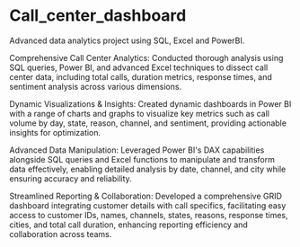 # Call_center_dashboard
Advanced data analytics project using SQL, Excel and PowerBI.

Comprehensive Call Center Analytics: Conducted thorough analysis using SQL queries, Power BI, and advanced Excel techniques to dissect call center data, including total calls, duration metrics, response times, and sentiment analysis across various dimensions.

Dynamic Visualizations & Insights: Created dynamic dashboards in Power BI with a range of charts and graphs to visualize key metrics such as call volume by day, state, reason, channel, and sentiment, providing actionable insights for optimization.

Advanced Data Manipulation: Leveraged Power BI's DAX capabilities alongside SQL queries and Excel functions to manipulate and transform data effectively, enabling detailed analysis by date, channel, and city while ensuring accuracy and reliability.

Streamlined Reporting & Collaboration: Developed a comprehensive GRID dashboard integrating customer details with call specifics, facilitating easy access to customer IDs, names, channels, states, reasons, response times, cities, and total call duration, enhancing reporting efficiency and collaboration across teams.
